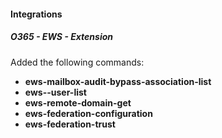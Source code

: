 
#### Integrations
##### O365 - EWS - Extension
Added the following commands:
- **ews-mailbox-audit-bypass-association-list**
- **ews--user-list**
- **ews-remote-domain-get**
- **ews-federation-configuration**
- **ews-federation-trust**